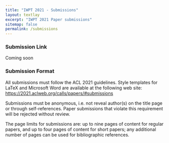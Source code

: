 ```yaml
---
title: "IWPT 2021 - Submissions"
layout: textlay
excerpt: "IWPT 2021 Paper submissions"
sitemap: false
permalink: /submissions
---
```


### Submission Link

Coming soon

### Submission Format

All submissions must follow the ACL 2021 guidelines. Style templates for LaTeX and Microsoft Word are available at the following web site:
https://2021.aclweb.org/calls/papers/#submissions

Submissions must be anonymous, i.e. not reveal author(s) on the title page or through self-references. Paper submissions that violate this requirement will be rejected without review.

The page limits for submissions are: up to nine pages of content for regular papers, and up to four pages of content for short papers; any additional number of pages can be used for bibliographic references.

&nbsp; 

&nbsp; 

&nbsp; 

&nbsp; 

&nbsp; 

&nbsp; 

&nbsp; 

&nbsp; 

&nbsp; 

&nbsp; 

&nbsp; 

&nbsp; 

&nbsp; 

&nbsp; 
